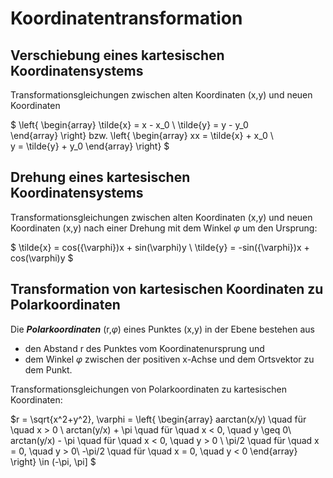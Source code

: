 # Koordinatentransformation

## Verschiebung eines kartesischen Koordinatensystems

Transformationsgleichungen zwischen alten Koordinaten (x,y) und neuen Koordinaten 

$
\left\{
\begin{array}
\tilde{x} = x - x_0 \\
\tilde{y} = y - y_0    
\end{array}
\right\} bzw.
\left\{
\begin{array}
xx = \tilde{x} + x_0 \\    
y = \tilde{y} + y_0
\end{array}
\right\}
$

## Drehung eines kartesischen Koordinatensystems

Transformationsgleichungen zwischen alten Koordinaten (x,y) und neuen Koordinaten (x,y) nach einer Drehung mit dem Winkel $\varphi$ um den Ursprung:

$
\tilde{x} = cos({\varphi})x + sin(\varphi)y \\
\tilde{y} = -sin({\varphi})x + cos(\varphi)y
$

## Transformation von kartesischen Koordinaten zu Polarkoordinaten

Die ***Polarkoordinaten*** (r,$\varphi$) eines Punktes (x,y) in der Ebene bestehen aus 

- den Abstand r des Punktes vom Koordinatenursprung und 
- dem Winkel $\varphi$ zwischen der positiven x-Achse und dem Ortsvektor zu dem Punkt.

Transformationsgleichungen von Polarkoordinaten zu kartesischen Koordinaten:

$r = \sqrt{x^2+y^2}, \varphi = 
\left\{ 
\begin{array}
    aarctan(x/y)   \quad für \quad x > 0 \\
    arctan(y/x) + \pi  \quad für \quad x < 0, \quad y \geq 0\\
    arctan(y/x) - \pi \quad für \quad x < 0, \quad y > 0 \\
    \pi/2 \quad für \quad x = 0, \quad y > 0\\
    -\pi/2 \quad für \quad x = 0, \quad y < 0 
\end{array}
\right\}
\in (-\pi, \pi]
$ 